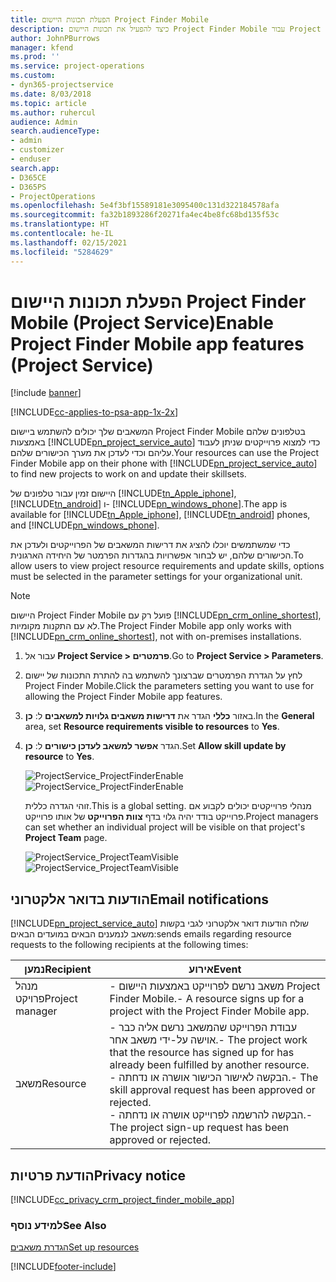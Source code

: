 ```yaml
---
title: הפעלת תכונות היישום Project Finder Mobile‏
description: כיצד להפעיל את תכונות היישום Project Finder Mobile עבור Project Service
author: JohnPBurrows
manager: kfend
ms.prod: ''
ms.service: project-operations
ms.custom:
- dyn365-projectservice
ms.date: 8/03/2018
ms.topic: article
ms.author: ruhercul
audience: Admin
search.audienceType:
- admin
- customizer
- enduser
search.app:
- D365CE
- D365PS
- ProjectOperations
ms.openlocfilehash: 5e4f3bf15589181e3095400c131d322184578afa
ms.sourcegitcommit: fa32b1893286f20271fa4ec4be8fc68bd135f53c
ms.translationtype: HT
ms.contentlocale: he-IL
ms.lasthandoff: 02/15/2021
ms.locfileid: "5284629"
---
```

# <a name="enable-project-finder-mobile-app-features-project-service"></a><span data-ttu-id="e82ad-103">הפעלת תכונות היישום Project Finder Mobile‏ (Project Service)</span><span class="sxs-lookup"><span data-stu-id="e82ad-103">Enable Project Finder Mobile app features (Project Service)</span></span>

[!include [banner](../includes/psa-now-project-operations.md)]

[!INCLUDE[cc-applies-to-psa-app-1x-2x](../includes/cc-applies-to-psa-app-1x-2x.md)]

<span data-ttu-id="e82ad-104">המשאבים שלך יכולים להשתמש ביישום Project Finder Mobile בטלפונים שלהם באמצעות [!INCLUDE[pn_project_service_auto](../includes/pn-project-service-auto.md)] כדי למצוא פרוייקטים שניתן לעבוד עליהם וכדי לעדכן את מערך הכישורים שלהם.</span><span class="sxs-lookup"><span data-stu-id="e82ad-104">Your resources can use the Project Finder Mobile app on their phone with [!INCLUDE[pn_project_service_auto](../includes/pn-project-service-auto.md)] to find new projects to work on and update their skillsets.</span></span>  
  
 <span data-ttu-id="e82ad-105">היישום זמין עבור טלפונים של [!INCLUDE[tn_Apple_iphone](../includes/tn-apple-iphone.md)], [!INCLUDE[tn_android](../includes/tn-android.md)] ו- [!INCLUDE[pn_windows_phone](../includes/pn-windows-phone.md)].</span><span class="sxs-lookup"><span data-stu-id="e82ad-105">The app is available for [!INCLUDE[tn_Apple_iphone](../includes/tn-apple-iphone.md)], [!INCLUDE[tn_android](../includes/tn-android.md)] phones, and [!INCLUDE[pn_windows_phone](../includes/pn-windows-phone.md)].</span></span>  
    
 <span data-ttu-id="e82ad-106">כדי שמשתמשים יוכלו להציג את דרישות המשאבים של הפרוייקטים ולעדכן את הכישורים שלהם, יש לבחור אפשרויות בהגדרות הפרמטר של היחידה הארגונית.</span><span class="sxs-lookup"><span data-stu-id="e82ad-106">To allow users to view project resource requirements and update skills, options must be selected in the parameter settings for your organizational unit.</span></span>
  
> [!NOTE]
>  <span data-ttu-id="e82ad-107">היישום Project Finder Mobile פועל רק עם [!INCLUDE[pn_crm_online_shortest](../includes/pn-crm-online-shortest.md)], לא עם התקנות מקומיות.</span><span class="sxs-lookup"><span data-stu-id="e82ad-107">The Project Finder Mobile app only works with [!INCLUDE[pn_crm_online_shortest](../includes/pn-crm-online-shortest.md)], not with on-premises installations.</span></span>  
  
1. <span data-ttu-id="e82ad-108">עבור אל **Project Service > פרמטרים**.</span><span class="sxs-lookup"><span data-stu-id="e82ad-108">Go to **Project Service > Parameters**.</span></span>  
  
2. <span data-ttu-id="e82ad-109">לחץ על הגדרת הפרמטרים שברצונך להשתמש בה להתרת התכונות של יישום Project Finder Mobile.</span><span class="sxs-lookup"><span data-stu-id="e82ad-109">Click the parameters setting you want to use for allowing the Project Finder Mobile app features.</span></span>  
  
3. <span data-ttu-id="e82ad-110">באזור **כללי** הגדר את **‏‫דרישות משאבים גלויות למשאבים‬** ל: **כן**.</span><span class="sxs-lookup"><span data-stu-id="e82ad-110">In the **General** area, set **Resource requirements visible to resources** to **Yes**.</span></span>  
  
4. <span data-ttu-id="e82ad-111">הגדר **אפשר למשאב לעדכן כישורים** ל: **כן**.</span><span class="sxs-lookup"><span data-stu-id="e82ad-111">Set **Allow skill update by resource** to **Yes**.</span></span>  
  
   <span data-ttu-id="e82ad-112">![ProjectService_ProjectFinderEnable](../psa/media/project-service-project-finder-enable.png "ProjectService_ProjectFinderEnable")</span><span class="sxs-lookup"><span data-stu-id="e82ad-112">![ProjectService_ProjectFinderEnable](../psa/media/project-service-project-finder-enable.png "ProjectService_ProjectFinderEnable")</span></span>  
  
   <span data-ttu-id="e82ad-113">זוהי הגדרה כללית.</span><span class="sxs-lookup"><span data-stu-id="e82ad-113">This is a global setting.</span></span> <span data-ttu-id="e82ad-114">מנהלי פרוייקטים יכולים לקבוע אם פרוייקט בודד יהיה גלוי בדף **צוות הפרוייקט** של אותו פרוייקט.</span><span class="sxs-lookup"><span data-stu-id="e82ad-114">Project managers can set whether an individual project will be visible on that project's **Project Team** page.</span></span>  
  
   <span data-ttu-id="e82ad-115">![ProjectService_ProjectTeamVisible](../psa/media/project-service-project-team-visible.png "ProjectService_ProjectTeamVisible")</span><span class="sxs-lookup"><span data-stu-id="e82ad-115">![ProjectService_ProjectTeamVisible](../psa/media/project-service-project-team-visible.png "ProjectService_ProjectTeamVisible")</span></span>  
  
## <a name="email-notifications"></a><span data-ttu-id="e82ad-116">הודעות בדואר אלקטרוני</span><span class="sxs-lookup"><span data-stu-id="e82ad-116">Email notifications</span></span>  
 [!INCLUDE[pn_project_service_auto](../includes/pn-project-service-auto.md)] <span data-ttu-id="e82ad-117">שולח הודעות דואר אלקטרוני לגבי בקשות משאב לנמענים הבאים במועדים הבאים:</span><span class="sxs-lookup"><span data-stu-id="e82ad-117">sends emails regarding resource requests to the following recipients at the following times:</span></span>  
  
|<span data-ttu-id="e82ad-118">נמען</span><span class="sxs-lookup"><span data-stu-id="e82ad-118">Recipient</span></span>|<span data-ttu-id="e82ad-119">אירוע</span><span class="sxs-lookup"><span data-stu-id="e82ad-119">Event</span></span>|  
|---------------|-----------|  
|<span data-ttu-id="e82ad-120">מנהל פרויקט</span><span class="sxs-lookup"><span data-stu-id="e82ad-120">Project manager</span></span>|<span data-ttu-id="e82ad-121">- משאב נרשם לפרוייקט באמצעות היישום Project Finder Mobile.</span><span class="sxs-lookup"><span data-stu-id="e82ad-121">- A resource signs up for a project with the Project Finder Mobile app.</span></span>|  
|<span data-ttu-id="e82ad-122">משאב</span><span class="sxs-lookup"><span data-stu-id="e82ad-122">Resource</span></span>|<span data-ttu-id="e82ad-123">- עבודת הפרוייקט שהמשאב נרשם אליה כבר אוישה על-ידי משאב אחר.</span><span class="sxs-lookup"><span data-stu-id="e82ad-123">- The project work that the resource has signed up for has already been fulfilled by another resource.</span></span><br /><span data-ttu-id="e82ad-124">- הבקשה לאישור הכישור אושרה או נדחתה.</span><span class="sxs-lookup"><span data-stu-id="e82ad-124">- The skill approval request has been approved or rejected.</span></span><br /><span data-ttu-id="e82ad-125">- הבקשה להרשמה לפרוייקט אושרה או נדחתה.</span><span class="sxs-lookup"><span data-stu-id="e82ad-125">- The project sign-up request has been approved or rejected.</span></span>|  
  
## <a name="privacy-notice"></a><span data-ttu-id="e82ad-126">הודעת פרטיות</span><span class="sxs-lookup"><span data-stu-id="e82ad-126">Privacy notice</span></span>  
 [!INCLUDE[cc_privacy_crm_project_finder_mobile_app](../includes/cc-privacy-crm-project-finder-mobile-app.md)]  
  
### <a name="see-also"></a><span data-ttu-id="e82ad-127">למידע נוסף</span><span class="sxs-lookup"><span data-stu-id="e82ad-127">See Also</span></span>  
 [<span data-ttu-id="e82ad-128">הגדרת משאבים</span><span class="sxs-lookup"><span data-stu-id="e82ad-128">Set up resources</span></span>](../psa/set-up-resources.md)


[!INCLUDE[footer-include](../includes/footer-banner.md)]